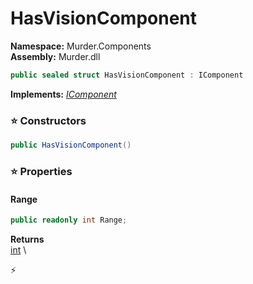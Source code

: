 # HasVisionComponent

**Namespace:** Murder.Components \
**Assembly:** Murder.dll

```csharp
public sealed struct HasVisionComponent : IComponent
```

**Implements:** _[IComponent](/Bang/Components/IComponent.html)_

### ⭐ Constructors
```csharp
public HasVisionComponent()
```

### ⭐ Properties
#### Range
```csharp
public readonly int Range;
```

**Returns** \
[int](https://learn.microsoft.com/en-us/dotnet/api/System.Int32?view=net-7.0) \


⚡